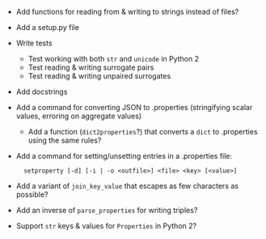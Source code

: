 - Add functions for reading from & writing to strings instead of files?
- Add a setup.py file
- Write tests
    - Test working with both `str` and `unicode` in Python 2
    - Test reading & writing surrogate pairs
    - Test reading & writing unpaired surrogates
- Add docstrings
- Add a command for converting JSON to .properties (stringifying scalar values,
  erroring on aggregate values)
    - Add a function (`dict2properties`?) that converts a `dict` to .properties
      using the same rules?
- Add a command for setting/unsetting entries in a .properties file:

        setproperty [-d] [-i | -o <outfile>] <file> <key> [<value>]


- Add a variant of `join_key_value` that escapes as few characters as possible?
- Add an inverse of `parse_properties` for writing triples?
- Support `str` keys & values for `Properties` in Python 2?
